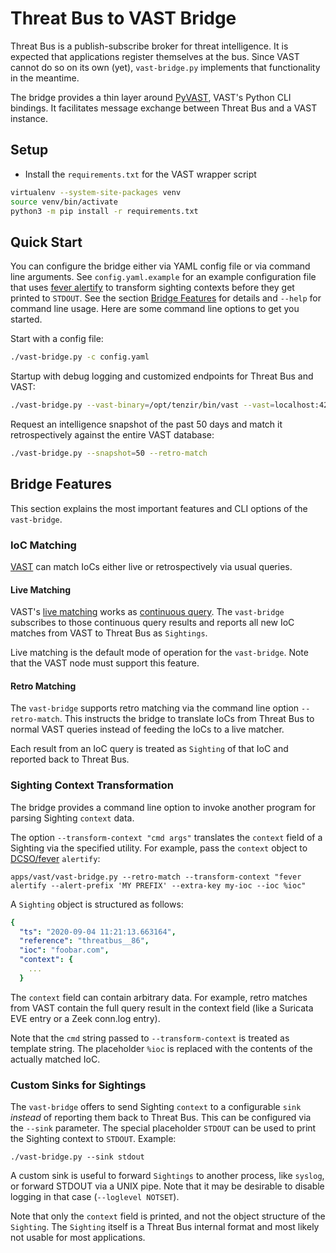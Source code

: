 Threat Bus to VAST Bridge
=========================

Threat Bus is a publish-subscribe broker for threat intelligence. It is expected
that applications register themselves at the bus. Since VAST cannot do so on its
own (yet), `vast-bridge.py` implements that functionality in the meantime.

The bridge provides a thin layer around 
[PyVAST](https://docs.tenzir.com/vast/python-bindings/overview), VAST's Python
CLI bindings. It facilitates message exchange between Threat Bus and a VAST
instance.

## Setup

- Install the `requirements.txt` for the VAST wrapper script

```sh
virtualenv --system-site-packages venv
source venv/bin/activate
python3 -m pip install -r requirements.txt
```

## Quick Start

You can configure the bridge either via YAML config file or via command line
arguments. See `config.yaml.example` for an example configuration file that uses
[fever alertify](https://github.com/DCSO/fever) to transform sighting contexts
before they get printed to `STDOUT`. See the section
[Bridge Features](/tenzir/threatbus/tree/master/apps/vast#bridge-features) for
details and `--help` for command line usage. Here are some command line options
to get you started.

Start with a config file:

```sh
./vast-bridge.py -c config.yaml
```

Startup with debug logging and customized endpoints for Threat Bus and VAST:

```sh
./vast-bridge.py --vast-binary=/opt/tenzir/bin/vast --vast=localhost:42000 --threatbus=localhost:13370 --loglevel=DEBUG
```

Request an intelligence snapshot of the past 50 days and match it
retrospectively against the entire VAST database:

```sh
./vast-bridge.py --snapshot=50 --retro-match
```

## Bridge Features

This section explains the most important features and CLI options of the
`vast-bridge`.

### IoC Matching

[VAST](https://github.com/tenzir/vast) can match IoCs either live or
retrospectively via usual queries.

#### Live Matching

VAST's
[live matching](https://docs.tenzir.com/vast/features/threat-intel-matching)
works as
[continuous query](https://docs.tenzir.com/vast/cli/vast/export/#documentation).
The `vast-bridge` subscribes to those continuous query results and reports all
new IoC matches from VAST to Threat Bus as `Sightings`.

Live matching is the default mode of operation for the `vast-bridge`. Note
that the VAST node must support this feature.

#### Retro Matching

The `vast-bridge` supports retro matching via the command line option
`--retro-match`. This instructs the bridge to translate IoCs from
Threat Bus to normal VAST queries instead of feeding the IoCs to a live matcher.

Each result from an IoC query is treated as `Sighting` of that IoC and reported
back to Threat Bus.

### Sighting Context Transformation

The bridge provides a command line option to invoke another program for parsing
Sighting `context` data.

The option `--transform-context "cmd args"` translates the `context`
field of a Sighting via the specified utility. For example, pass the `context`
object to [DCSO/fever](https://github.com/DCSO/fever) `alertify`:

```
apps/vast/vast-bridge.py --retro-match --transform-context "fever alertify --alert-prefix 'MY PREFIX' --extra-key my-ioc --ioc %ioc"
```

A `Sighting` object is structured as follows:

```yaml
{
  "ts": "2020-09-04 11:21:13.663164",
  "reference": "threatbus__86",
  "ioc": "foobar.com",
  "context": {
    ...
  }
```

The `context` field can contain arbitrary data. For example, retro matches from
VAST contain the full query result in the context field (like a Suricata EVE
entry or a Zeek conn.log entry).

Note that the `cmd` string passed to `--transform-context` is treated as
template string. The placeholder `%ioc` is replaced with the contents of the
actually matched IoC.

### Custom Sinks for Sightings

The `vast-bridge` offers to send Sighting `context` to a configurable `sink`
_instead_ of reporting them back to Threat Bus. This can be configured via the
`--sink` parameter. The special placeholder `STDOUT` can be used to print the
Sighting context to `STDOUT`. Example:

```
./vast-bridge.py --sink stdout
```

A custom sink is useful to forward `Sightings` to another process, like
`syslog`, or forward STDOUT via a UNIX pipe. Note that it may be desirable to
disable logging in that case (`--loglevel NOTSET`).

Note that only the `context` field is printed, and not the object structure of
the `Sighting`. The `Sighting` itself is a Threat Bus internal format and most
likely not usable for most applications.
